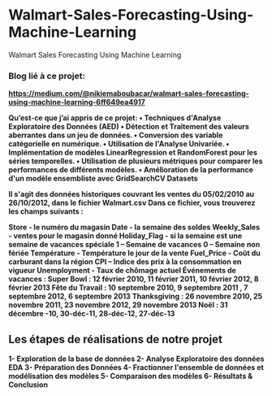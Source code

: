 # Walmart-Sales-Forecasting-Using-Machine-Learning
Walmart Sales Forecasting Using Machine Learning

<h3>Blog lié à ce projet:</h3>

<b>https://medium.com/@nikiemaboubacar/walmart-sales-forecasting-using-machine-learning-6ff649ea4917<b>
 
Qu’est-ce que j’ai appris de ce projet:
• Techniques d'Analyse Exploratoire des Données (AED)
• Détection et Traitement des valeurs aberrantes dans un jeu de données.
• Conversion des variable catégorielle en numérique.
• Utilisation de l'Analyse Univariée.
• Implémentation de modèles LinearRegression et RandomForest pour les séries temporelles.
• Utilisation de plusieurs métriques pour comparer les performances de différents modèles.
• Amélioration de la performance d'un modèle ensembliste avec GridSearchCV
Datasets

Il s'agit des données historiques couvrant les ventes du 05/02/2010 au 26/10/2012, dans le fichier Walmart.csv Dans ce fichier, vous trouverez les champs suivants :
 
Store - le numéro du magasin
Date - la semaine des soldes
Weekly_Sales - ventes pour le magasin donné
Holiday_Flag - si la semaine est une semaine de vacances spéciale 1 – Semaine de vacances 0 – Semaine non fériée
Température - Température le jour de la vente
Fuel_Price - Coût du carburant dans la région
CPI – Indice des prix à la consommation en vigueur
Unemployment - Taux de chômage actuel
Événements de vacances :
Super Bowl : 12 février 2010, 11 février 2011, 10 février 2012, 8 février 2013
Fête du Travail : 10 septembre 2010, 9 septembre 2011 , 7 septembre 2012, 6 septembre 2013
Thanksgiving : 26 novembre 2010, 25 novembre 2011, 23 novembre 2012, 29 novembre 2013
Noël : 31 décembre -10, 30-déc-11, 28-déc-12, 27-déc-13

<h2>Les étapes de réalisations de notre projet</h2>

1- Exploration de la base de données
2- Analyse Exploratoire des données  EDA
3- Préparation des Données
4- Fractionner l'ensemble de données et modélisation des modèles
5- Comparaison des modèles
6- Résultats & Conclusion
 

 
